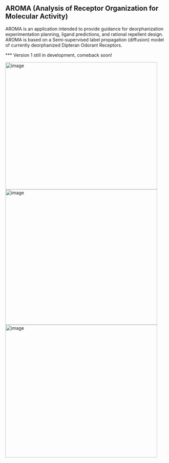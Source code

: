 ## AROMA (Analysis of Receptor Organization for Molecular Activity)
AROMA is an application intended to provide guidance for deorphanization experimentation planning, ligand predictions, and rational repellent design. 
AROMA is based on a Semi-supervised label propagation (diffusion) model of currently deorphanized Dipteran Odorant Receptors.

*** Version 1 still in development, comeback soon!


<img width="474" height="397" alt="image" src="https://github.com/user-attachments/assets/c452a905-8e41-4a7e-93ea-ec706e794d02" />

<img width="474" height="423" alt="image" src="https://github.com/user-attachments/assets/e6ac7461-5188-4bec-91a5-759f715c7b7e" />

<img width="474" height="415" alt="image" src="https://github.com/user-attachments/assets/1ebd5632-687d-44dc-9d8f-d37500312c06" />

